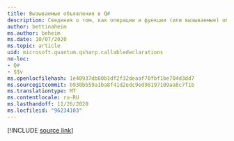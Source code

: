 ```yaml
---
title: Вызываемые объявления в Q#
description: Сведения о том, как операции и функции (или вызываемые) объявляются в Q# языке программирования.
author: bettinaheim
ms.author: beheim
ms.date: 10/07/2020
ms.topic: article
uid: microsoft.quantum.qsharp.callabledeclarations
no-loc:
- Q#
- $$v
ms.openlocfilehash: 1e40937db80b1df2f32deaaf70fbf1be704d3dd7
ms.sourcegitcommit: b930bb59a1ba8f41d2edc9ed98197109aa8c7f1b
ms.translationtype: MT
ms.contentlocale: ru-RU
ms.lasthandoff: 11/26/2020
ms.locfileid: "96234103"
---
```

<!-- 
# Callable declarations in Q#
-->

[!INCLUDE [source link](~/includes/qsharp-language/Specifications/Language/1_ProgramStructure/3_CallableDeclarations.md)]

